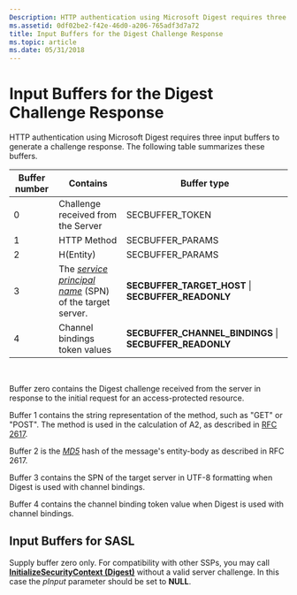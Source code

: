 ```yaml
---
Description: HTTP authentication using Microsoft Digest requires three input buffers to generate a challenge response. The following table summarizes these buffers.
ms.assetid: 0df02be2-f42e-46d0-a206-765adf3d7a72
title: Input Buffers for the Digest Challenge Response
ms.topic: article
ms.date: 05/31/2018
---
```


# Input Buffers for the Digest Challenge Response

HTTP authentication using Microsoft Digest requires three input buffers to generate a challenge response. The following table summarizes these buffers.



| Buffer number | Contains                                                                                                                                             | Buffer type                                                 |
|---------------|------------------------------------------------------------------------------------------------------------------------------------------------------|-------------------------------------------------------------|
| 0             | Challenge received from the Server                                                                                                                   | SECBUFFER\_TOKEN                                            |
| 1             | HTTP Method                                                                                                                                          | SECBUFFER\_PARAMS                                           |
| 2             | H(Entity)                                                                                                                                            | SECBUFFER\_PARAMS                                           |
| 3             | The [*service principal name*](../secgloss/s-gly.md) (SPN) of the target server. | **SECBUFFER\_TARGET\_HOST** \| **SECBUFFER\_READONLY**      |
| 4             | Channel bindings token values                                                                                                                        | **SECBUFFER\_CHANNEL\_BINDINGS** \| **SECBUFFER\_READONLY** |



 

Buffer zero contains the Digest challenge received from the server in response to the initial request for an access-protected resource.

Buffer 1 contains the string representation of the method, such as "GET" or "POST". The method is used in the calculation of A2, as described in [RFC 2617](https://www.ietf.org/rfc/rfc2617.txt).

Buffer 2 is the [*MD5*](../secgloss/m-gly.md) hash of the message's entity-body as described in RFC 2617.

Buffer 3 contains the SPN of the target server in UTF-8 formatting when Digest is used with channel bindings.

Buffer 4 contains the channel binding token value when Digest is used with channel bindings.

## Input Buffers for SASL

Supply buffer zero only. For compatibility with other SSPs, you may call [**InitializeSecurityContext (Digest)**](/windows/win32/api/sspi/nf-sspi-initializesecuritycontexta) without a valid server challenge. In this case the *pInput* parameter should be set to **NULL**.

 

 